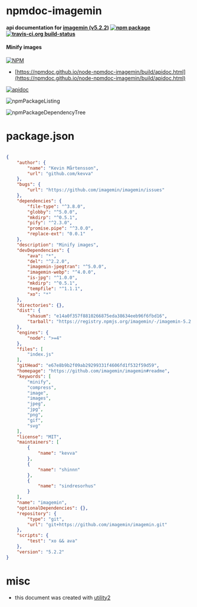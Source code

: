 # npmdoc-imagemin

#### api documentation for  [imagemin (v5.2.2)](https://github.com/imagemin/imagemin#readme)  [![npm package](https://img.shields.io/npm/v/npmdoc-imagemin.svg?style=flat-square)](https://www.npmjs.org/package/npmdoc-imagemin) [![travis-ci.org build-status](https://api.travis-ci.org/npmdoc/node-npmdoc-imagemin.svg)](https://travis-ci.org/npmdoc/node-npmdoc-imagemin)

#### Minify images

[![NPM](https://nodei.co/npm/imagemin.png?downloads=true&downloadRank=true&stars=true)](https://www.npmjs.com/package/imagemin)

- [https://npmdoc.github.io/node-npmdoc-imagemin/build/apidoc.html](https://npmdoc.github.io/node-npmdoc-imagemin/build/apidoc.html)

[![apidoc](https://npmdoc.github.io/node-npmdoc-imagemin/build/screenCapture.buildCi.browser.%252Ftmp%252Fbuild%252Fapidoc.html.png)](https://npmdoc.github.io/node-npmdoc-imagemin/build/apidoc.html)

![npmPackageListing](https://npmdoc.github.io/node-npmdoc-imagemin/build/screenCapture.npmPackageListing.svg)

![npmPackageDependencyTree](https://npmdoc.github.io/node-npmdoc-imagemin/build/screenCapture.npmPackageDependencyTree.svg)



# package.json

```json

{
    "author": {
        "name": "Kevin Mårtensson",
        "url": "github.com/kevva"
    },
    "bugs": {
        "url": "https://github.com/imagemin/imagemin/issues"
    },
    "dependencies": {
        "file-type": "^3.8.0",
        "globby": "^5.0.0",
        "mkdirp": "^0.5.1",
        "pify": "^2.3.0",
        "promise.pipe": "^3.0.0",
        "replace-ext": "0.0.1"
    },
    "description": "Minify images",
    "devDependencies": {
        "ava": "*",
        "del": "^2.2.0",
        "imagemin-jpegtran": "^5.0.0",
        "imagemin-webp": "^4.0.0",
        "is-jpg": "^1.0.0",
        "mkdirp": "^0.5.1",
        "tempfile": "^1.1.1",
        "xo": "*"
    },
    "directories": {},
    "dist": {
        "shasum": "e14a0f357f8810266875eda38634eeb96f6fbd16",
        "tarball": "https://registry.npmjs.org/imagemin/-/imagemin-5.2.2.tgz"
    },
    "engines": {
        "node": ">=4"
    },
    "files": [
        "index.js"
    ],
    "gitHead": "e67e8b9b2f09ab29299331f4606fd1f532f59d59",
    "homepage": "https://github.com/imagemin/imagemin#readme",
    "keywords": [
        "minify",
        "compress",
        "image",
        "images",
        "jpeg",
        "jpg",
        "png",
        "gif",
        "svg"
    ],
    "license": "MIT",
    "maintainers": [
        {
            "name": "kevva"
        },
        {
            "name": "shinnn"
        },
        {
            "name": "sindresorhus"
        }
    ],
    "name": "imagemin",
    "optionalDependencies": {},
    "repository": {
        "type": "git",
        "url": "git+https://github.com/imagemin/imagemin.git"
    },
    "scripts": {
        "test": "xo && ava"
    },
    "version": "5.2.2"
}
```



# misc
- this document was created with [utility2](https://github.com/kaizhu256/node-utility2)
